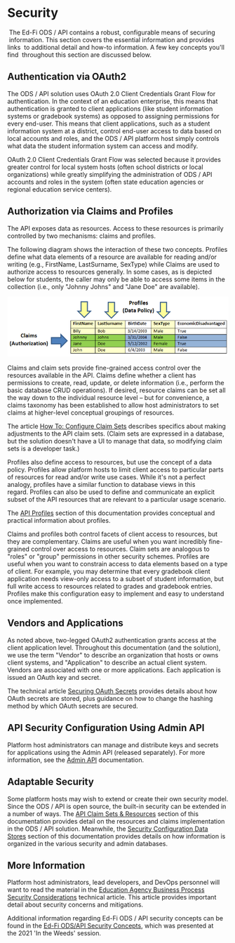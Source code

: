 # Security

 The Ed-Fi ODS / API contains a robust, configurable means of securing
 information. This section covers the essential information and provides links
 to additional detail and how-to information. A few key concepts you'll find
 throughout this section are discussed below.

## Authentication via OAuth2

The ODS / API solution uses OAuth 2.0 Client Credentials Grant Flow for
authentication. In the context of an education enterprise, this means that
authentication is granted to client applications (like student information
systems or gradebook systems) as opposed to assigning permissions for every
end-user. This means that client applications, such as a student information
system at a district, control end-user access to data based on local accounts
and roles, and the ODS / API platform host simply controls what data the student
information system can access and modify.

OAuth 2.0 Client Credentials Grant Flow was selected because it provides greater
control for local system hosts (often school districts or local organizations)
while greatly simplifying the administration of ODS / API accounts and roles in
the system (often state education agencies or regional education service
centers).

## Authorization via Claims and Profiles

The API exposes data as resources. Access to these resources is primarily
controlled by two mechanisms: claims and profiles.

The following diagram shows the interaction of these two concepts. Profiles
define what data elements of a resource are available for reading and/or writing
(e.g., FirstName, LastSurname, SexType) while Claims are used to authorize
access to resources generally. In some cases, as is depicted below for students,
the caller may only be able to access some items in the collection (i.e., only
"Johnny Johns" and "Jane Doe" are available).

![Authorization](../../../../../static/img/reference/ods-api/image2015-11-19%2022-14-24.png)

Claims and claim sets provide fine-grained access control over the resources
available in the API. Claims define whether a client has permissions to create,
read, update, or delete information (i.e., perform the basic database CRUD
operations). If desired, resource claims can be set all the way down to the
individual resource level – but for convenience, a claims taxonomy has been
established to allow host administrators to set claims at higher-level
conceptual groupings of resources.

The article [How To: Configure Claim
Sets](../../how-to-guides/how-to-configure-claim-sets.md) describes
specifics about making adjustments to the API claim sets. (Claim sets are
expressed in a database, but the solution doesn't have a UI to manage that data,
so modifying claim sets is a developer task.)

Profiles also define access to resources, but use the concept of a data policy.
Profiles allow platform hosts to limit client access to particular parts of
resources for read and/or write use cases. While it's not a perfect analogy,
profiles have a similar function to database views in this regard. Profiles can
also be used to define and communicate an explicit subset of the API resources
that are relevant to a particular usage scenario.

The [API Profiles](./api-profiles.md) section of
this documentation provides conceptual and practical information about
profiles.

Claims and profiles both control facets of client access to resources, but they
are complementary. Claims are useful when you want incredibly fine-grained
control over access to resources. Claim sets are analogous to "roles" or "group"
permissions in other security schemes. Profiles are useful when you want to
constrain access to data elements based on a type of client. For example, you
may determine that every gradebook client application needs view-only access to
a subset of student information, but full write access to resources related to
grades and gradebook entries. Profiles make this configuration easy to implement
and easy to understand once implemented.

## Vendors and Applications

As noted above, two-legged OAuth2 authentication grants access at the client
application level. Throughout this documentation (and the solution), we use the
term "Vendor" to describe an organization that hosts or owns client systems, and
"Application" to describe an actual client system. Vendors are associated with
one or more applications. Each application is issued an OAuth key and secret.

The technical article [Securing OAuth
Secrets](../../technical-articles/securing-oauth-secrets.md)
provides details about how OAuth secrets are stored, plus guidance on how to
change the hashing method by which OAuth secrets are secured.

## API Security Configuration Using Admin API

Platform host administrators can manage and distribute keys and secrets for
applications using the Admin API (released separately). For more information,
see the [Admin
API](/reference/admin-api) documentation.

## Adaptable Security

Some platform hosts may wish to extend or create their own security model. Since
the ODS / API is open source, the built-in security can be extended in a number
of ways. The [API Claim Sets &
Resources](./api-claim-sets-resources.md) section of
this documentation provides detail on the resources and claims implementation in
the ODS / API solution. Meanwhile, the [Security Configuration Data
Stores](./security-configuration-data-stores.md) section
of this documentation provides details on how information is organized in the
various security and admin databases.

## More Information

Platform host administrators, lead developers, and DevOps personnel will want to
read the material in the [Education Agency Business Process Security
Considerations](../../technical-articles/education-agency-business-process-security-considerations.md)
technical article. This article provides important detail about security
concerns and mitigations.

Additional information regarding Ed-Fi ODS / API security concepts can be found
in the [Ed-Fi ODS/API Security
Concepts](https://edfi.atlassian.net/wiki/spaces/EFTD/pages/24806697), which was
presented at the 2021 'In the Weeds' session.
